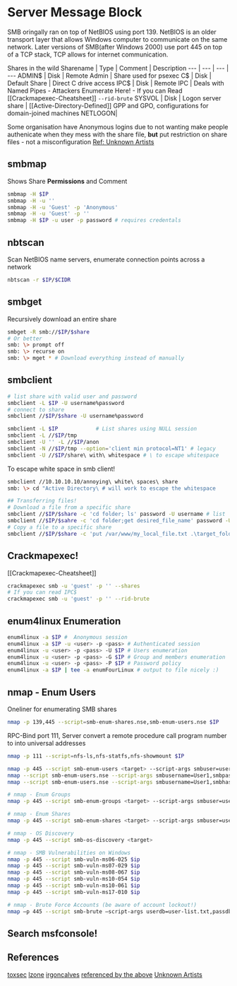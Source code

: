 # Server Message Block 

SMB oringally ran on top of NetBIOS using port 139. NetBIOS is an older transport layer that allows Windows computer to communicate on the same network. Later versions of SMB(after Windows 2000) use port 445 on top of a TCP stack, TCP allows for internet communication.

Shares in the wild
Sharename | Type | Comment | Description
--- | --- | --- | ---
ADMIN$ | Disk | Remote Admin | Share used for psexec
C$ | Disk | Default Share | Direct C drive access
IPC$ | Disk | Remote IPC | Deals with Named Pipes - Attackers Enumerate Here! - If you can Read [[Crackmapexec-Cheatsheet]] `--rid-brute`
SYSVOL | Disk | Logon server share | [[Active-Directory-Defined]] GPP and GPO, configurations for domain-joined machines
NETLOGON| 

Some organisation have Anonymous logins due to not wanting make people authenicate when they mess with the share file, **but** put restriction on share files - not a misconfiguration [Ref: Unknown Artists](https://www.youtube.com/watch?v=n4DgGFpQrjk)

## smbmap
Shows Share **Permissions** and Comment
```bash
smbmap -H $IP
smbmap -H -u ''
smbmap -H -u 'Guest' -p 'Anonymous'
smbmap -H -u 'Guest' -p ''
smbmap -H $IP -u user -p password # requires credentals
```

## nbtscan 
Scan NetBIOS name servers, enumerate connection points across a network
```bash
nbtscan -r $IP/$CIDR
```

## smbget
Recursively download an entire share
```bash
smbget -R smb://$IP/$share
# Or better
smb: \> prompt off 
smb: \> recurse on 
smb: \> mget * # Download everything instead of manually 
```

## smbclient
```bash
# list share with valid user and password
smbclient -L $IP -U username%password
# connect to share 
smbclient //$IP/$share -U username%password	

smbclient -L $IP			# List shares using NULL session
smbclient -L //$IP/tmp
smbclient -U '' -L //$IP/anon
smbclient -N //$IP/tmp --option='client min protocol=NT1' # legacy
smbclient -U //$IP/share\ with\ whitespace # \ to escape whitespace
```

To escape white space in smb client!
```bash
smbclient //10.10.10.10/annoying\ white\ spaces\ share
smb: \> cd "Active Directory\ # will work to escape the whitespace
```

```bash
## Transferring files!
# Download a file from a specific share
smbclient //$IP/$share -c 'cd folder; ls' password -U username # list
smbclient //$IP/$sahre -c 'cd folder;get desired_file_name' password -U username 
# Copy a file to a specific share
smbclient //$IP/$share -c 'put /var/www/my_local_file.txt .\target_folder\target_file.txt' password -U username 
```

## Crackmapexec!
[[Crackmapexec-Cheatsheet]]
```bash
crackmapexec smb -u 'guest' -p '' --shares
# If you can read IPC$
crackmapexec smb -u 'guest' -p '' --rid-brute
```

## enum4linux Enumeration
```bash
enum4linux -a $IP #  Anonymous session
enum4linux -a $IP -u <user> -p <pass> # Authenticated session
enum4linux -u <user> -p <pass> -U $IP # Users enumeration
enum4linux -u <user> -p <pass> -G $IP # Group and members enumeration
enum4linux -u <user> -p <pass> -P $IP # Password policy
enum4linux -a $IP | tee -a enumFourLinux # output to file nicely :)
```

## nmap - Enum Users
Oneliner for enumerating SMB shares
```bash
nmap -p 139,445 --script=smb-enum-shares.nse,smb-enum-users.nse $IP
```

RPC-Bind port 111,  Server convert a remote procedure call program number to into universal addresses
```bash
nmap -p 111 --script=nfs-ls,nfs-statfs,nfs-showmount $IP
```

```bash
nmap -p 445 --script smb-enum-users <target> --script-args smbuser=username,smbpass=password,smbdomain=domain nmap -p 445 --script smb-enum-users <target> --script-args smbuser=username,smbhash=LM:NTLM,smbdomain=domain
nmap --script smb-enum-users.nse --script-args smbusername=User1,smbpass=Pass@1234,smbdomain=workstation -p445 $ip
nmap --script smb-enum-users.nse --script-args smbusername=User1,smbhash=aad3b435b51404eeaad3b435b51404ee:C318D62C8B3CA508DD753DDA8CC74028,smbdomain=mydomain -p445 $ip

# nmap - Enum Groups
nmap -p 445 --script smb-enum-groups <target> --script-args smbuser=username,smbpass=password,smbdomain=domain nmap -p 445 --script smb-enum-groups <target> --script-args smbuser=username,smbhash=LM:NTLM,smbdomain=domain

# nmap - Enum Shares
nmap -p 445 --script smb-enum-shares <target> --script-args smbuser=username,smbpass=password,smbdomain=domain nmap -p 445 --script smb-enum-shares <target> --script-args smbuser=username,smbpass=LM:NTLM,smbdomain=domain

# nmap - OS Discovery
nmap -p 445 --script smb-os-discovery <target>

# nmap - SMB Vulnerabilities on Windows
nmap -p 445 --script smb-vuln-ms06-025 $ip
nmap -p 445 --script smb-vuln-ms07-029 $ip
nmap -p 445 --script smb-vuln-ms08-067 $ip
nmap -p 445 --script smb-vuln-ms10-054 $ip
nmap -p 445 --script smb-vuln-ms10-061 $ip
nmap -p 445 --script smb-vuln-ms17-010 $ip

# nmap - Brute Force Accounts (be aware of account lockout!)
nmap –p 445 --script smb-brute –script-args userdb=user-list.txt,passdb=pass-list.txt $ip
```

## Search msfconsole!


## References

[toxsec](https://toxsec.com/smb-cheatsheet/)
[lzone](https://lzone.de/cheat-sheet/SMB)
[irgoncalves](https://github.com/irgoncalves/smbclient_cheatsheet)
[referenced by the above](https://sharingsec.blogspot.com/)
[Unknown Artists](https://www.youtube.com/watch?v=n4DgGFpQrjk)
